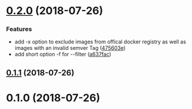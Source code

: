 <a name="0.2.0"></a>
# [0.2.0](https://github.com/solunio/dc-outdated/compare/v0.1.1...v0.2.0) (2018-07-26)


### Features

* add -x option to exclude images from offical docker registry as well as images with an invalid semver Tag ([475603e](https://github.com/solunio/dc-outdated/commit/475603e))
* add short option -f for --filter ([a637fac](https://github.com/solunio/dc-outdated/commit/a637fac))



<a name="0.1.1"></a>
## [0.1.1](https://github.com/solunio/dc-outdated/compare/v0.1.0...v0.1.1) (2018-07-26)



<a name="0.1.0"></a>
# 0.1.0 (2018-07-26)



